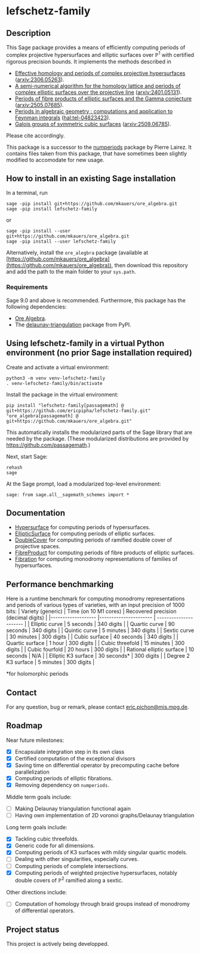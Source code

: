 # lefschetz-family


## Description
This Sage package provides a means of efficiently computing periods of complex projective hypersurfaces and elliptic surfaces over $\mathbb P^1$ with certified rigorous precision bounds.
It implements the methods described in 
- [Effective homology and periods of complex projective hypersurfaces](https://doi.org/10.1090/mcom/3947) ([arxiv:2306.05263](https://doi.org/10.48550/arXiv.2306.05263)).
- [A semi-numerical algorithm for the homology lattice and periods of complex elliptic surfaces over the projective line](https://doi.org/10.1016/j.jsc.2024.102357) ([arxiv:2401.05131](https://arxiv.org/abs/2401.05131)).
- [Periods of fibre products of elliptic surfaces and the Gamma conjecture](https://doi.org/10.48550/arXiv.2505.07685) ([arxiv:2505.07685](https://doi.org/10.48550/arXiv.2505.07685)).
- [Periods in algebraic geometry : computations and application to Feynman integrals](https://theses.hal.science/tel-04823423) ([hal:tel-04823423](https://theses.hal.science/tel-04823423)).
- [Galois groups of symmetric cubic surfaces](https://doi.org/10.48550/arXiv.2509.06785) ([arxiv:2509.06785](https://doi.org/10.48550/arXiv.2509.06785)).

Please cite accordingly.

This package is a successor to the [numperiods](https://gitlab.inria.fr/lairez/numperiods) package by Pierre Lairez. It contains files taken from this package, that have sometimes been slightly modified to accomodate for new usage.

## How to install in an existing Sage installation

In a terminal, run
```
sage -pip install git+https://github.com/mkauers/ore_algebra.git
sage -pip install lefschetz-family
```
or
```
sage -pip install --user git+https://github.com/mkauers/ore_algebra.git
sage -pip install --user lefschetz-family
```

Alternatively, install the `ore_alegbra` package (available at [https://github.com/mkauers/ore_algebra](https://github.com/mkauers/ore_algebra)), then download this repository and add the path to the main folder to your `sys.path`.

### Requirements
Sage 9.0 and above is recommended. Furthermore, this package has the following dependencies:

- [Ore Algebra](https://github.com/mkauers/ore_algebra).
- The [delaunay-triangulation](https://pypi.org/project/delaunay-triangulation/) package from PyPI.

## Using lefschetz-family in a virtual Python environment (no prior Sage installation required)

Create and activate a virtual environment:

    python3 -m venv venv-lefschetz-family
    . venv-lefschetz-family/bin/activate

Install the package in the virtual environment:

    pip install "lefschetz-family[passagemath] @ git+https://github.com/ericpipha/lefschetz-family.git" "ore_algebra[passagemath] @ git+https://github.com/mkauers/ore_algebra.git"

This automatically installs the modularized parts of the Sage library that are
needed by the package. (These modularized distributions are provided by
https://github.com/passagemath.)

Next, start Sage:

    rehash
    sage

At the Sage prompt, load a modularized top-level environment:

    sage: from sage.all__sagemath_schemes import *

## Documentation

- [Hypersurface](docs/hypersurface.md) for computing periods of hypersurfaces.
- [EllipticSurface](docs/ellipticSurface.md) for computing  periods of elliptic surfaces.
- [DoubleCover](docs/doubleCover.md) for computing periods of ramified double cover of projective spaces.
- [FibreProduct](docs/fibreProduct.md) for computing periods of fibre products of elliptic surfaces.
- [Fibration](docs/fibration.md) for computing monodromy representations of families of hypersurfaces.

## Performance benchmarking

Here is a runtime benchmark for computing monodromy representations and periods of various types of varieties, with an input precision of 1000 bits:
| Variety (generic) 	    | Time (on 10 M1 cores) | Recovered precision (decimal digits)  |
|-------------------	    |----------------------	| ----------------------                |
| Elliptic curve        	| 5 seconds             | 340 digits                            |
| Quartic curve         	| 90 seconds           	| 340 digits                            |
| Quintic curve          	| 5 minutes            	| 340 digits                            |
| Sextic curve           	| 30 minutes           	| 300 digits                            |
| Cubic surface          	| 40 seconds         	| 340 digits                            |
| Quartic surface       	| 1 hour        	    | 300 digits                            |
| Cubic threefold          	| 15 minutes            | 300 digits                            |
| Cubic fourfold        	| 20 hours        	    | 300 digits                            |
| Rational elliptic surface | 10 seconds     	    | N/A                                   |
| Elliptic K3 surface   	| 30 seconds*      	    | 300 digits                            |
| Degree 2 K3 surface   	| 5 minutes        	    | 300 digits                            |


*for holomorphic periods



## Contact
For any question, bug or remark, please contact [eric.pichon@mis.mpg.de](mailto:eric.pichon@mis.mpg.de).

## Roadmap
Near future milestones:
- [x] Encapsulate integration step in its own class
- [x] Certified computation of the exceptional divisors
- [x] Saving time on differential operator by precomputing cache before parallelization
- [x] Computing periods of elliptic fibrations.
- [x] Removing dependency on `numperiods`.

Middle term goals include:
- [ ] Making Delaunay triangulation functional again
- [ ] Having own implementation of 2D voronoi graphs/Delaunay triangulation

Long term goals include:
- [x] Tackling cubic threefolds.
- [x] Generic code for all dimensions.
- [x] Computing periods of K3 surfaces with mildy singular quartic models.
- [ ] Dealing with other singularities, especially curves.
- [ ] Computing periods of complete intersections.
- [x] Computing periods of weighted projective hypersurfaces, notably double covers of $\mathbb P^2$ ramified along a sextic.

Other directions include:
- [ ] Computation of homology through braid groups instead of monodromy of differential operators.


## Project status
This project is actively being developped.
